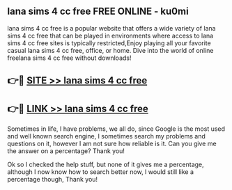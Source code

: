 ## lana sims 4 cc free FREE ONLINE - ku0mi

lana sims 4 cc free is a popular website that offers a wide variety of lana sims 4 cc free that can be played in environments where access to lana sims 4 cc free sites is typically restricted,Enjoy playing all your favorite casual lana sims 4 cc free, office, or home. Dive into the world of online freelana sims 4 cc free without downloads!

## 👉🔴 [SITE >> lana sims 4 cc free](http://news.freeplayer.one?title=lana_sims_4_cc_free&ref=FRRE)

## 👉🔴 [LINK >> lana sims 4 cc free](http://news.freeplayer.one?title=lana_sims_4_cc_free&ref=FREE)

Sometimes in life, I have problems, we all do, since Google is the most used and well known search engine, I sometimes search my problems and questions on it, however I am not sure how reliable is it. Can you give me the answer on a percentage? Thank you!

Ok so I checked the help stuff, but none of it gives me a percentage, although I now know how to search better now, I would still like a percentage though, Thank you!